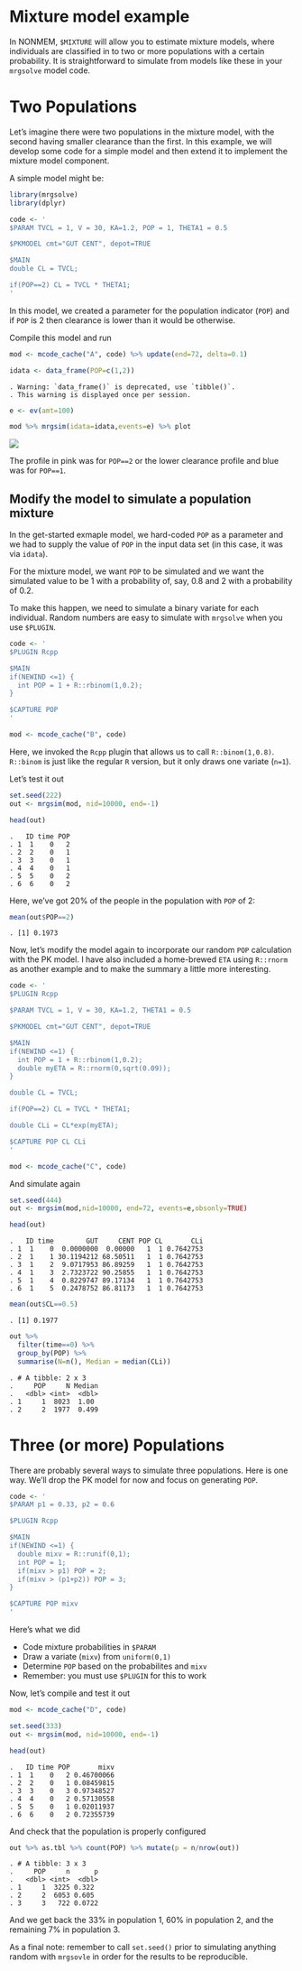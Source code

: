 Mixture model example
================

In NONMEM, `$MIXTURE` will allow you to estimate mixture models, where
individuals are classified in to two or more populations with a certain
probability. It is straightforward to simulate from models like these in
your `mrgsolve` model code.

# Two Populations

Let’s imagine there were two populations in the mixture model, with the
second having smaller clearance than the first. In this example, we will
develop some code for a simple model and then extend it to implement the
mixture model component.

A simple model might be:

``` r
library(mrgsolve)
library(dplyr)

code <- '
$PARAM TVCL = 1, V = 30, KA=1.2, POP = 1, THETA1 = 0.5

$PKMODEL cmt="GUT CENT", depot=TRUE

$MAIN
double CL = TVCL;

if(POP==2) CL = TVCL * THETA1;
'
```

In this model, we created a parameter for the population indicator
(`POP`) and if `POP` is 2 then clearance is lower than it would be
otherwise.

Compile this model and run

``` r
mod <- mcode_cache("A", code) %>% update(end=72, delta=0.1)

idata <- data_frame(POP=c(1,2))
```

    . Warning: `data_frame()` is deprecated, use `tibble()`.
    . This warning is displayed once per session.

``` r
e <- ev(amt=100)

mod %>% mrgsim(idata=idata,events=e) %>% plot
```

![](img/mixtureunnamed-chunk-3-1.png)<!-- -->

The profile in pink was for `POP==2` or the lower clearance profile and
blue was for `POP==1`.

## Modify the model to simulate a population mixture

In the get-started exmaple model, we hard-coded `POP` as a parameter and
we had to supply the value of `POP` in the input data set (in this case,
it was via `idata`).

For the mixture model, we want `POP` to be simulated and we want the
simulated value to be 1 with a probability of, say, 0.8 and 2 with a
probability of 0.2.

To make this happen, we need to simulate a binary variate for each
individual. Random numbers are easy to simulate with `mrgsolve` when you
use `$PLUGIN`.

``` r
code <- '
$PLUGIN Rcpp

$MAIN
if(NEWIND <=1) {
  int POP = 1 + R::rbinom(1,0.2);
}

$CAPTURE POP
'

mod <- mcode_cache("B", code)
```

Here, we invoked the `Rcpp` plugin that allows us to call
`R::binom(1,0.8)`. `R::binom` is just like the regular `R` version, but
it only draws one variate (`n=1`).

Let’s test it out

``` r
set.seed(222)
out <- mrgsim(mod, nid=10000, end=-1)

head(out)
```

    .   ID time POP
    . 1  1    0   2
    . 2  2    0   1
    . 3  3    0   1
    . 4  4    0   1
    . 5  5    0   2
    . 6  6    0   2

Here, we’ve got 20% of the people in the population with `POP` of 2:

``` r
mean(out$POP==2)
```

    . [1] 0.1973

Now, let’s modify the model again to incorporate our random `POP`
calculation with the PK model. I have also included a home-brewed `ETA`
using `R::rnorm` as another example and to make the summary a little
more interesting.

``` r
code <- '
$PLUGIN Rcpp

$PARAM TVCL = 1, V = 30, KA=1.2, THETA1 = 0.5

$PKMODEL cmt="GUT CENT", depot=TRUE

$MAIN
if(NEWIND <=1) {
  int POP = 1 + R::rbinom(1,0.2);
  double myETA = R::rnorm(0,sqrt(0.09));
}

double CL = TVCL;

if(POP==2) CL = TVCL * THETA1;

double CLi = CL*exp(myETA);

$CAPTURE POP CL CLi
'

mod <- mcode_cache("C", code)
```

And simulate again

``` r
set.seed(444)
out <- mrgsim(mod,nid=10000, end=72, events=e,obsonly=TRUE)
```

``` r
head(out)
```

    .   ID time        GUT     CENT POP CL       CLi
    . 1  1    0  0.0000000  0.00000   1  1 0.7642753
    . 2  1    1 30.1194212 68.50511   1  1 0.7642753
    . 3  1    2  9.0717953 86.89259   1  1 0.7642753
    . 4  1    3  2.7323722 90.25855   1  1 0.7642753
    . 5  1    4  0.8229747 89.17134   1  1 0.7642753
    . 6  1    5  0.2478752 86.81173   1  1 0.7642753

``` r
mean(out$CL==0.5)
```

    . [1] 0.1977

``` r
out %>% 
  filter(time==0) %>%
  group_by(POP) %>% 
  summarise(N=n(), Median = median(CLi))
```

    . # A tibble: 2 x 3
    .     POP     N Median
    .   <dbl> <int>  <dbl>
    . 1     1  8023  1.00 
    . 2     2  1977  0.499

# Three (or more) Populations

There are probably several ways to simulate three populations. Here is
one way. We’ll drop the PK model for now and focus on generating `POP`.

``` r
code <- '
$PARAM p1 = 0.33, p2 = 0.6

$PLUGIN Rcpp

$MAIN
if(NEWIND <=1) {
  double mixv = R::runif(0,1);
  int POP = 1;
  if(mixv > p1) POP = 2;
  if(mixv > (p1+p2)) POP = 3;
}

$CAPTURE POP mixv
'
```

Here’s what we did

  - Code mixture probabilities in `$PARAM`
  - Draw a variate (`mixv`) from `uniform(0,1)`
  - Determine `POP` based on the probabilites and `mixv`
  - Remember: you must use `$PLUGIN` for this to work

Now, let’s compile and test it out

``` r
mod <- mcode_cache("D", code)

set.seed(333)
out <- mrgsim(mod, nid=10000, end=-1)
```

``` r
head(out)
```

    .   ID time POP       mixv
    . 1  1    0   2 0.46700066
    . 2  2    0   1 0.08459815
    . 3  3    0   3 0.97348527
    . 4  4    0   2 0.57130558
    . 5  5    0   1 0.02011937
    . 6  6    0   2 0.72355739

And check that the population is properly configured

``` r
out %>% as.tbl %>% count(POP) %>% mutate(p = n/nrow(out))
```

    . # A tibble: 3 x 3
    .     POP     n      p
    .   <dbl> <int>  <dbl>
    . 1     1  3225 0.322 
    . 2     2  6053 0.605 
    . 3     3   722 0.0722

And we get back the 33% in population 1, 60% in population 2, and the
remaining 7% in population 3.

As a final note: remember to call `set.seed()` prior to simulating
anything random with `mrgsovle` in order for the results to be
reproducible.
